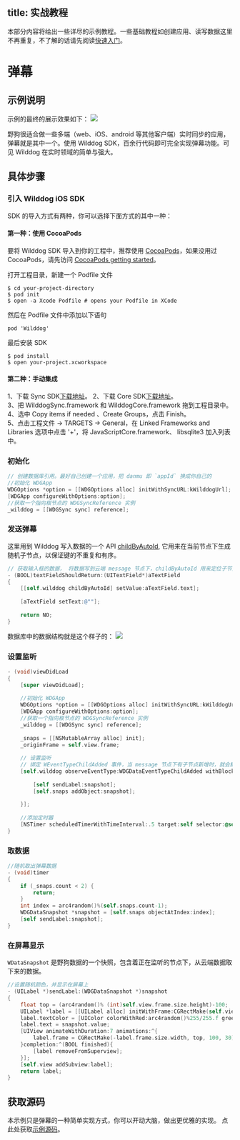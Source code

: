 title: 实战教程
---

本部分内容将给出一些详尽的示例教程。一些基础教程如创建应用、读写数据这里不再重复，不了解的话请先阅读[快速入门](/quickstart/sync/ios.html)。

# 弹幕

## 示例说明
示例的最终的展示效果如下： 
![](/images/ios-danmu.png)

野狗很适合做一些多端（web、iOS、android 等其他客户端）实时同步的应用，弹幕就是其中一个。使用 Wilddog SDK，百余行代码即可完全实现弹幕功能。可见 Wilddog 在实时领域的简单与强大。

## 具体步骤

### 引入 Wilddog iOS SDK 

SDK 的导入方式有两种，你可以选择下面方式的其中一种：

#### 第一种：使用 CocoaPods 
要将 Wilddog SDK 导入到你的工程中，推荐使用 [CocoaPods](https://cocoapods.org/)，如果没用过 CocoaPods，请先访问 [CocoaPods getting started](https://guides.cocoapods.org/using/getting-started.html)。 


打开工程目录，新建一个 Podfile 文件

	$ cd your-project-directory
	$ pod init
	$ open -a Xcode Podfile # opens your Podfile in XCode

然后在 Podfile 文件中添加以下语句

	pod 'Wilddog'
	
最后安装 SDK

	$ pod install
	$ open your-project.xcworkspace
	
#### 第二种：手动集成 

1、下载 Sync SDK[下载地址](https://cdn.wilddog.com/sdk/ios/2.0.1/WilddogSync.framework-2.0.1.zip)。
2、下载 Core SDK[下载地址](https://cdn.wilddog.com/sdk/ios/2.0.1/WilddogCore.framework-2.0.1.zip)。        
3、把 WilddogSync.framework 和 WilddogCore.framework 拖到工程目录中。  
4、选中 Copy items if needed 、Create Groups，点击 Finish。  
5、点击工程文件 -> TARGETS -> General，在 Linked Frameworks and Libraries 选项中点击 '+'，将 JavaScriptCore.framework、 libsqlite3 加入列表中。


### 初始化

```objectivec
// 创建数据库引用。最好自己创建一个应用，把 danmu 即 `appId` 换成你自己的
//初始化 WDGApp
WDGOptions *option = [[WDGOptions alloc] initWithSyncURL:kWilddogUrl];
[WDGApp configureWithOptions:option];
//获取一个指向根节点的 WDGSyncReference 实例
_wilddog = [[WDGSync sync] reference];

```

### 发送弹幕
这里用到 Wilddog 写入数据的一个 API [childByAutoId](/api/sync/ios.html#用childByAutoId追加新节点), 它用来在当前节点下生成随机子节点，以保证键的不重复和有序。

```objectivec
// 获取输入框的数据， 将数据写到云端 message 节点下，childByAutoId 用来定位子节点
- (BOOL)textFieldShouldReturn:(UITextField*)aTextField
{    
    [[self.wilddog childByAutoId] setValue:aTextField.text];
    
    [aTextField setText:@""];
    
    return NO;
}

```
数据库中的数据结构就是这个样子的：
![](/images/data.jpg)

### 设置监听
```objectivec
- (void)viewDidLoad 
{
    [super viewDidLoad];
    
    //初始化 WDGApp
    WDGOptions *option = [[WDGOptions alloc] initWithSyncURL:kWilddogUrl];
    [WDGApp configureWithOptions:option];
    //获取一个指向根节点的 WDGSyncReference 实例
    _wilddog = [[WDGSync sync] reference];
    
    _snaps = [[NSMutableArray alloc] init];
    _originFrame = self.view.frame;
    
    // 设置监听
    // 绑定 WEventTypeChildAdded 事件，当 message 节点下有子节点新增时，就会触发回调，回调的 snapshot 对象包含了新增的数据
    [self.wilddog observeEventType:WDGDataEventTypeChildAdded withBlock:^(WDGDataSnapshot *snapshot) {
        
        [self sendLabel:snapshot];
        [self.snaps addObject:snapshot];
        
    }];
    
    //添加定时器
    [NSTimer scheduledTimerWithTimeInterval:.5 target:self selector:@selector(timer) userInfo:nil repeats:YES];
}
```

### 取数据
```objectivec
//随机取出弹幕数据
- (void)timer
{
    if (_snaps.count < 2) {
        return;
    }
    int index = arc4random()%(self.snaps.count-1);
    WDGDataSnapshot *snapshot = [self.snaps objectAtIndex:index];
    [self sendLabel:snapshot];
}

```

### 在屏幕显示
`WDataSnapshot` 是野狗数据的一个快照，包含着正在监听的节点下，从云端数据取下来的数据。

```objectivec
//设置随机颜色，并显示在屏幕上
- (UILabel *)sendLabel:(WDGDataSnapshot *)snapshot
{
    float top = (arc4random()% (int)self.view.frame.size.height)-100;
    UILabel *label = [[UILabel alloc] initWithFrame:CGRectMake(self.view.frame.size.width, top, 100, 30)];
    label.textColor = [UIColor colorWithRed:arc4random()%255/255.f green:arc4random()%255/255.f blue:arc4random()%255/255.f alpha:1];
    label.text = snapshot.value;
    [UIView animateWithDuration:7 animations:^{
        label.frame = CGRectMake(-label.frame.size.width, top, 100, 30);
    }completion:^(BOOL finished){
        [label removeFromSuperview];
    }];
    [self.view addSubview:label];
    return label;
}
```


## 获取源码
本示例只是弹幕的一种简单实现方式，你可以开动大脑，做出更优雅的实现。
点此处获取[示例源码](https://github.com/WildDogTeam/demo-ios-danmu)。



